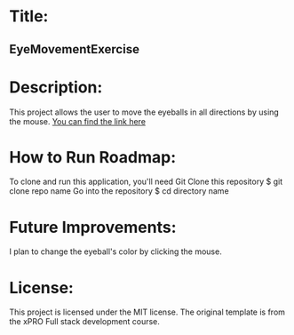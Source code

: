 # Title:
## EyeMovementExercise
# Description:
This project allows the user to move the eyeballs in all directions by using the mouse.
[You can find the link here](https://hema35.github.io/EyeMovementExercise/)
# How to Run Roadmap:
To clone and run this application, you'll need Git
Clone this repository $ git clone repo name
Go into the repository $ cd directory name
# Future Improvements:
I plan to change the eyeball's color by clicking the mouse.
# License:
This project is licensed under the MIT license. The original template is from the xPRO Full stack development course.
